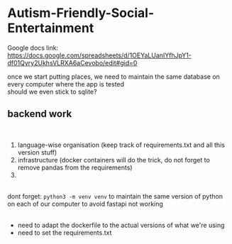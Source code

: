 # Autism-Friendly-Social-Entertainment

Google docs link: https://docs.google.com/spreadsheets/d/1OEYaLUanIYfhJpY1-df01Qyry2UkhsVLRXA6aCevobo/edit#gid=0
<br>



once we start putting places, we need to maintain the same database on every computer where the app is tested <br>
should we even stick to sqlite?

## backend work
<br>

1. language-wise organisation (keep track of requirements.txt and all this version stuff)
2. infrastructure (docker containers will do the trick, do not forget to remove pandas from the requirements)
3. 

<br>dont forget:
<code>python3 -m venv venv</code> to maintain the same version of python on each of our computer to avoid fastapi not working
<br><br>
- need to adapt the dockerfile to the actual versions of what we're using 
- need to set the requirements.txt
